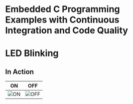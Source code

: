 # Embedded C Programming Examples with Continuous Integration and Code Quality

# LED Blinking 

## In Action

|ON|OFF|
|:--:|:--:|
|![ON](simulation/ON.png)|![OFF](simulation/OFF.png)|

